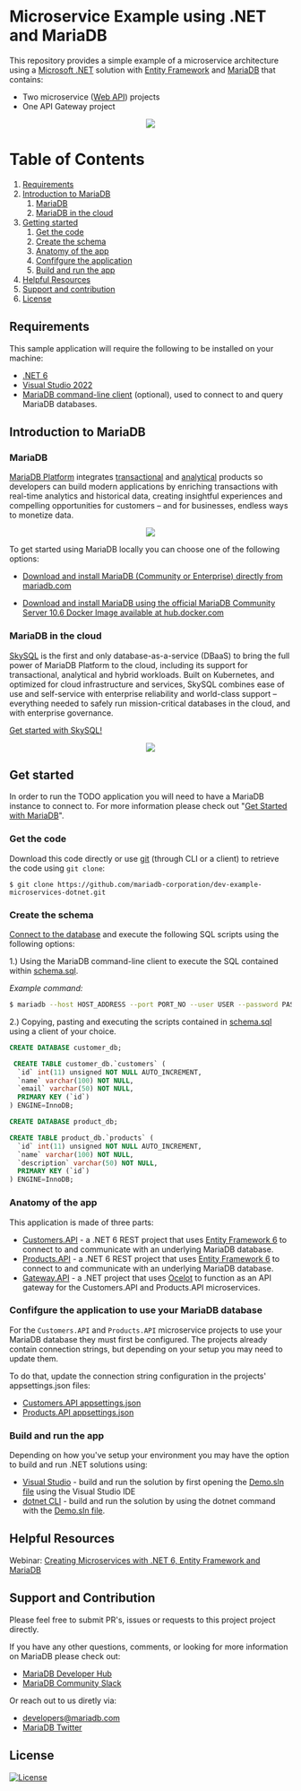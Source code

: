 # Microservice Example using .NET and MariaDB

This repository provides a simple example of a microservice architecture using a [Microsoft .NET](https://dotnet.microsoft.com/en-us/learn/dotnet/what-is-dotnet) solution with [Entity Framework](https://docs.microsoft.com/ef/) and [MariaDB](https://mariadb.com) that contains:

* Two microservice ([Web API](https://dotnet.microsoft.com/en-us/apps/aspnet/apis)) projects 
* One API Gateway project


<p align="center" spacing="10">
    <kbd>
        <img src="media/topology.PNG" />
    </kbd>
</p>

# Table of Contents
1. [Requirements](#requirements)
2. [Introduction to MariaDB](#introduction)
    1. [MariaDB](#platform)
    2. [MariaDB in the cloud](#skysql)
3. [Getting started](#get-started)
    1. [Get the code](#code)
    2. [Create the schema](#schema)
    3. [Anatomy of the app](#app)
    4. [Confifgure the application](#config)
    5. [Build and run the app](#build-run)
4. [Helpful Resources](#helpful-resources)
5. [Support and contribution](#support-contribution)
6. [License](#license)

## Requirements <a name="requirements"></a>

This sample application will require the following to be installed on your machine:

* [.NET 6](https://dotnet.microsoft.com/en-us/download/dotnet/6.0)
* [Visual Studio 2022](https://visualstudio.microsoft.com/vs/)
* [MariaDB command-line client](https://mariadb.com/products/skysql/docs/clients/) (optional), used to connect to and query MariaDB databases.

## Introduction to MariaDB <a name="introduction"></a>

### MariaDB <a name="platform"></a>

[MariaDB Platform](https://mariadb.com/products/mariadb-platform/) integrates [transactional](https://mariadb.com/products/mariadb-platform-transactional/) and [analytical](https://mariadb.com/products/mariadb-platform-analytical/) products so developers can build modern applications by enriching transactions with real-time analytics and historical data, creating insightful experiences and compelling opportunities for customers – and for businesses, endless ways to monetize data. 

<p align="center" spacing="10">
    <kbd>
        <img src="media/platform.png" />
    </kbd>
</p>

To get started using MariaDB locally you can choose one of the following options:

* [Download and install MariaDB (Community or Enterprise) directly from mariadb.com](https://mariadb.com/downloads) 

* [Download and install MariaDB using the official MariaDB Community Server 10.6 Docker Image available at hub.docker.com](https://hub.docker.com/_/mariadb)

### MariaDB in the cloud <a name="skysql">

[SkySQL](https://mariadb.com/products/skysql/) is the first and only database-as-a-service (DBaaS) to bring the full power of MariaDB Platform to the cloud, including its support for transactional, analytical and hybrid workloads. Built on Kubernetes, and optimized for cloud infrastructure and services, SkySQL combines ease of use and self-service with enterprise reliability and world-class support – everything needed to safely run mission-critical databases in the cloud, and with enterprise governance.

[Get started with SkySQL!](https://mariadb.com/skyview)

<p align="center" spacing="10">
    <kbd>
        <img src="media/skysql.png" />
    </kbd>
</p>

## Get started <a name="get-started"></a>

In order to run the TODO application you will need to have a MariaDB instance to connect to. For more information please check out "[Get Started with MariaDB](https://mariadb.com/get-started-with-mariadb/)".

### Get the code <a name="code"></a>

Download this code directly or use [git](git-scm.org) (through CLI or a client) to retrieve the code using `git clone`:

```
$ git clone https://github.com/mariadb-corporation/dev-example-microservices-dotnet.git
```

### Create the schema <a name="schema"></a>

[Connect to the database](https://mariadb.com/kb/en/connecting-to-mariadb/) and execute the following SQL scripts using the following options:

1.) Using the MariaDB command-line client to execute the SQL contained within [schema.sql](schema.sql).

_Example command:_
```bash
$ mariadb --host HOST_ADDRESS --port PORT_NO --user USER --password PASSWORD < schema.sql
```

2.) Copying, pasting and executing the scripts contained in [schema.sql](schema.sql) using a client of your choice.

```sql
CREATE DATABASE customer_db;

 CREATE TABLE customer_db.`customers` (
  `id` int(11) unsigned NOT NULL AUTO_INCREMENT,
  `name` varchar(100) NOT NULL,
  `email` varchar(50) NOT NULL,
  PRIMARY KEY (`id`)
) ENGINE=InnoDB;

CREATE DATABASE product_db;

CREATE TABLE product_db.`products` (
  `id` int(11) unsigned NOT NULL AUTO_INCREMENT,
  `name` varchar(100) NOT NULL,
  `description` varchar(50) NOT NULL,
  PRIMARY KEY (`id`)
) ENGINE=InnoDB;
```

### Anatomy of the app <a name="app"></a>

This application is made of three parts:

* [Customers.API](Customers.API) - a .NET 6 REST project that uses [Entity Framework 6](https://docs.microsoft.com/en-us/ef/ef6/) to connect to and communicate with an underlying MariaDB database.
* [Products.API](Products.API) - a .NET 6 REST project that uses [Entity Framework 6](https://docs.microsoft.com/en-us/ef/ef6/) to connect to and communicate with an underlying MariaDB database.
* [Gateway.API](Gateway.API) - a .NET project that uses [Ocelot](https://github.com/ThreeMammals/Ocelot) to function as an API gateway for the Customers.API and Products.API microservices.

### Confifgure the application to use your MariaDB database <a name="config"></a>

For the `Customers.API` and `Products.API` microservice projects to use your MariaDB database they must first be configured. The projects already contain connection strings, but depending on your setup you may need to update them.

To do that, update the connection string configuration in the projects' appsettings.json files:

* [Customers.API appsettings.json](Customers.API/appsettings.json#L9)
* [Products.API appsettings.json](Products.API/appsettings.json#L9)

### Build and run the app <a name="build-run"></a>

Depending on how you've setup your environment you may have the option to build and run .NET solutions using:

* [Visual Studio](https://docs.microsoft.com/en-us/visualstudio/ide/walkthrough-building-an-application?view=vs-2022) - build and run the solution by first opening the [Demo.sln file](Demo.sln]) using the Visual Studio IDE
* [dotnet CLI](https://docs.microsoft.com/en-us/dotnet/core/tools/dotnet-run) - build and run the solution by using the dotnet command with the [Demo.sln file](Demo.sln).

## Helpful Resources <a name="helpful-resources"></a>

Webinar: [Creating Microservices with .NET 6, Entity Framework and MariaDB](https://go.mariadb.com/22Q1-WBN-OSSG-GLBL-Microservices-.Net-Entity-Framework-2021-12-21_Registration-LP.html)

## Support and Contribution <a name="support-contribution"></a>

Please feel free to submit PR's, issues or requests to this project project directly.

If you have any other questions, comments, or looking for more information on MariaDB please check out:

* [MariaDB Developer Hub](https://mariadb.com/developers)
* [MariaDB Community Slack](https://r.mariadb.com/join-community-slack)

Or reach out to us diretly via:

* [developers@mariadb.com](mailto:developers@mariadb.com)
* [MariaDB Twitter](https://twitter.com/mariadb)

## License <a name="license"></a>
[![License](https://img.shields.io/badge/License-MIT-blue.svg?style=plastic)](https://opensource.org/licenses/MIT)
